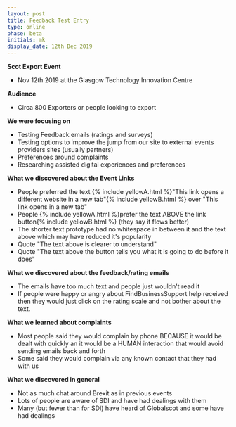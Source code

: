 ```yaml
---
layout: post
title: Feedback Test Entry
type: online
phase: beta
initials: mk
display_date: 12th Dec 2019
---
```


**Scot Export Event**
- Nov 12th 2019 at the Glasgow Technology Innovation Centre

**Audience**
- Circa 800 Exporters or people looking to export

**We were focusing on**
- Testing Feedback emails (ratings and surveys)
- Testing options to improve the jump from our site to external events providers sites (usually partners)
- Preferences around complaints
- Researching assisted digital experiences and preferences

**What we discovered about the Event Links**
- People preferred the text {% include yellowA.html %}"This link opens a different website in a new tab"{% include yellowB.html %} over "This link opens in a new tab"
- People {% include yellowA.html %}prefer the text ABOVE the link button{% include yellowB.html %} (they say it flows better)
- The shorter text prototype had no whitespace in between it and the text above which may have reduced it's popularity
- Quote "The text above is clearer to understand"
- Quote "The text above the button tells you what it is going to do before it does"

**What we discovered about the feedback/rating emails**
- The emails have too much text and people just wouldn't read it
- If people were happy or angry about FindBusinessSupport help received then they would just click on the rating scale and not bother about the text.

**What we learned about complaints**
- Most people said they would complain by phone BECAUSE it would be dealt with quickly an it would be a HUMAN interaction that would avoid sending emails back and forth
- Some said they would complain via any known contact that they had with us

**What we discovered in general**
- Not as much chat around Brexit as in previous events
- Lots of people are aware of SDI and have had dealings with them
- Many (but fewer than for SDI) have heard of Globalscot and some have had dealings

<!--more-->
